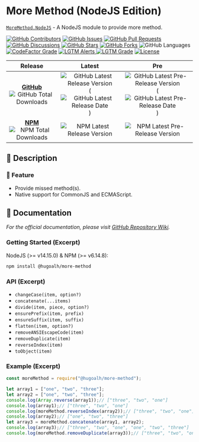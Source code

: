 # More Method (NodeJS Edition)

[`MoreMethod.NodeJS`](https://github.com/hugoalh-studio/more-method-nodejs) - A NodeJS module to provide more method.

[![GitHub Contributors](https://img.shields.io/github/contributors/hugoalh-studio/more-method-nodejs?label=Contributors&logo=github&logoColor=ffffff&style=flat-square)](https://github.com/hugoalh-studio/more-method-nodejs/graphs/contributors)
[![GitHub Issues](https://img.shields.io/github/issues-raw/hugoalh-studio/more-method-nodejs?label=Issues&logo=github&logoColor=ffffff&style=flat-square)](https://github.com/hugoalh-studio/more-method-nodejs/issues)
[![GitHub Pull Requests](https://img.shields.io/github/issues-pr-raw/hugoalh-studio/more-method-nodejs?label=Pull%20Requests&logo=github&logoColor=ffffff&style=flat-square)](https://github.com/hugoalh-studio/more-method-nodejs/pulls)
[![GitHub Discussions](https://img.shields.io/github/discussions/hugoalh-studio/more-method-nodejs?label=Discussions&logo=github&logoColor=ffffff&style=flat-square)](https://github.com/hugoalh-studio/more-method-nodejs/discussions)
[![GitHub Stars](https://img.shields.io/github/stars/hugoalh-studio/more-method-nodejs?label=Stars&logo=github&logoColor=ffffff&style=flat-square)](https://github.com/hugoalh-studio/more-method-nodejs/stargazers)
[![GitHub Forks](https://img.shields.io/github/forks/hugoalh-studio/more-method-nodejs?label=Forks&logo=github&logoColor=ffffff&style=flat-square)](https://github.com/hugoalh-studio/more-method-nodejs/network/members)
![GitHub Languages](https://img.shields.io/github/languages/count/hugoalh-studio/more-method-nodejs?label=Languages&logo=github&logoColor=ffffff&style=flat-square)
[![CodeFactor Grade](https://img.shields.io/codefactor/grade/github/hugoalh-studio/more-method-nodejs?label=Grade&logo=codefactor&logoColor=ffffff&style=flat-square)](https://www.codefactor.io/repository/github/hugoalh-studio/more-method-nodejs)
[![LGTM Alerts](https://img.shields.io/lgtm/alerts/g/hugoalh-studio/more-method-nodejs?label=Alerts&logo=lgtm&logoColor=ffffff&style=flat-square)
![LGTM Grade](https://img.shields.io/lgtm/grade/javascript/g/hugoalh-studio/more-method-nodejs?label=Grade&logo=lgtm&logoColor=ffffff&style=flat-square)](https://lgtm.com/projects/g/hugoalh-studio/more-method-nodejs)
[![License](https://img.shields.io/static/v1?label=License&message=MIT&color=brightgreen&style=flat-square)](./LICENSE.md)

| **Release** | **Latest** | **Pre** |
|:-:|:-:|:-:|
| [**GitHub**](https://github.com/hugoalh-studio/more-method-nodejs/releases) ![GitHub Total Downloads](https://img.shields.io/github/downloads/hugoalh-studio/more-method-nodejs/total?label=%20&style=flat-square) | ![GitHub Latest Release Version](https://img.shields.io/github/release/hugoalh-studio/more-method-nodejs?sort=semver&label=%20&style=flat-square) (![GitHub Latest Release Date](https://img.shields.io/github/release-date/hugoalh-studio/more-method-nodejs?label=%20&style=flat-square)) | ![GitHub Latest Pre-Release Version](https://img.shields.io/github/release/hugoalh-studio/more-method-nodejs?include_prereleases&sort=semver&label=%20&style=flat-square) (![GitHub Latest Pre-Release Date](https://img.shields.io/github/release-date-pre/hugoalh-studio/more-method-nodejs?label=%20&style=flat-square)) |
| [**NPM**](https://www.npmjs.com/package/@hugoalh/more-method) ![NPM Total Downloads](https://img.shields.io/npm/dt/@hugoalh/more-method?label=%20&style=flat-square) | ![NPM Latest Release Version](https://img.shields.io/npm/v/@hugoalh/more-method/latest?label=%20&style=flat-square) | ![NPM Latest Pre-Release Version](https://img.shields.io/npm/v/@hugoalh/more-method/pre?label=%20&style=flat-square) |

## 📝 Description

### 🌟 Feature

- Provide missed method(s).
- Native support for CommonJS and ECMAScript.

## 📄 Documentation

*For the official documentation, please visit [GitHub Repository Wiki](https://github.com/hugoalh-studio/more-method-nodejs/wiki).*

### Getting Started (Excerpt)

NodeJS (>= v14.15.0) & NPM (>= v6.14.8):

```sh
npm install @hugoalh/more-method
```

### API (Excerpt)

- `changeCase(item, option?)`
- `concatenate(...items)`
- `divide(item, piece, option?)`
- `ensurePrefix(item, prefix)`
- `ensureSuffix(item, suffix)`
- `flatten(item, option?)`
- `removeANSIEscapeCode(item)`
- `removeDuplicate(item)`
- `reverseIndex(item)`
- `toObject(item)`

### Example (Excerpt)

```js
const moreMethod = require("@hugoalh/more-method");

let array1 = ["one", "two", "three"];
let array2 = ["one", "two", "three"];
console.log(Array.reverse(array1));// ["three", "two", "one"]
console.log(array1);// ["three", "two", "one"]
console.log(moreMethod.reverseIndex(array2));// ["three", "two", "one"]
console.log(array2);// ["one", "two", "three"]
let array3 = moreMethod.concatenate(array1, array2);
console.log(array3);// ["three", "two", "one", "one", "two", "three"]
console.log(moreMethod.removeDuplicate(array3));// ["three", "two", "one"]
```
